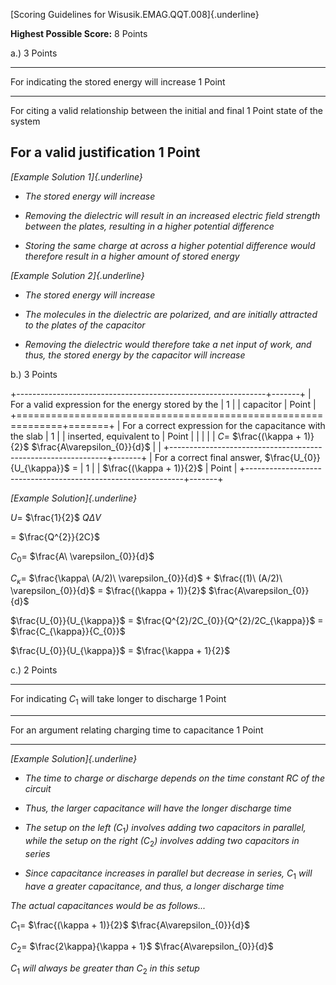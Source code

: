 [Scoring Guidelines for Wisusik.EMAG.QQT.008]{.underline}

**Highest Possible Score:** 8 Points

a.) 3 Points

  -----------------------------------------------------------------------
  For indicating the stored energy will increase                 1 Point
  -------------------------------------------------------------- --------
  For citing a valid relationship between the initial and final  1 Point
  state of the system                                            

  For a valid justification                                      1 Point
  -----------------------------------------------------------------------

*[Example Solution 1]{.underline}*

-   *The stored energy will increase*

-   *Removing the dielectric will result in an increased electric field
    strength between the plates, resulting in a higher potential
    difference*

-   *Storing the same charge at across a higher potential difference
    would therefore result in a higher amount of stored energy*

*[Example Solution 2]{.underline}*

-   *The stored energy will increase*

-   *The molecules in the dielectric are polarized, and are initially
    attracted to the plates of the capacitor*

-   *Removing the dielectric would therefore take a net input of work,
    and thus, the stored energy by the capacitor will increase*

b.) 3 Points

+--------------------------------------------------------------+-------+
| For a valid expression for the energy stored by the          | 1     |
| capacitor                                                    | Point |
+==============================================================+=======+
| For a correct expression for the capacitance with the slab   | 1     |
| inserted, equivalent to                                      | Point |
|                                                              |       |
| $C =$ $\frac{(\kappa + 1)}{2}$ $\frac{A\varepsilon_{0}}{d}$  |       |
+--------------------------------------------------------------+-------+
| For a correct final answer, $\frac{U_{0}}{U_{\kappa}}$ $=$   | 1     |
| $\frac{(\kappa + 1)}{2}$                                     | Point |
+--------------------------------------------------------------+-------+

*[Example Solution]{.underline}*

$U =$ $\frac{1}{2}$ $Q\Delta V$

$=$ $\frac{Q^{2}}{2C}$

$C_{0} =$ $\frac{A\ \varepsilon_{0}}{d}$

$C_{\kappa} =$ $\frac{\kappa\ (A/2)\ \varepsilon_{0}}{d}$ $+$
$\frac{(1)\ (A/2)\ \varepsilon_{0}}{d}$ $=$ $\frac{(\kappa + 1)}{2}$
$\frac{A\varepsilon_{0}}{d}$

$\frac{U_{0}}{U_{\kappa}}$ $=$ $\frac{Q^{2}/2C_{0}}{Q^{2}/2C_{\kappa}}$
$=$ $\frac{C_{\kappa}}{C_{0}}$

$\frac{U_{0}}{U_{\kappa}}$ $=$ $\frac{\kappa + 1}{2}$

c.) 2 Points

  -----------------------------------------------------------------------
  For indicating $C_{1}$ will take longer to discharge           1 Point
  -------------------------------------------------------------- --------
  For an argument relating charging time to capacitance          1 Point

  -----------------------------------------------------------------------

*[Example Solution]{.underline}*

-   *The time to charge or discharge depends on the time constant RC of
    the circuit*

-   *Thus, the larger capacitance will have the longer discharge time*

-   *The setup on the left (*$C_{1}$*) involves adding two capacitors in
    parallel, while the setup on the right (*$C_{2}$*) involves adding
    two capacitors in series*

-   *Since capacitance increases in parallel but decrease in series,*
    $C_{1}$ *will have a greater capacitance, and thus, a longer
    discharge time*

*The actual capacitances would be as follows...*

$C_{1} =$ $\frac{(\kappa + 1)}{2}$ $\frac{A\varepsilon_{0}}{d}$

$C_{2} =$ $\frac{2\kappa}{\kappa + 1}$ $\frac{A\varepsilon_{0}}{d}$

$C_{1}$ *will always be greater than* $C_{2}$ *in this setup*
